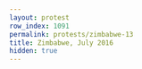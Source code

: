```yaml
---
layout: protest
row_index: 1091
permalink: protests/zimbabwe-13
title: Zimbabwe, July 2016
hidden: true
---
```

